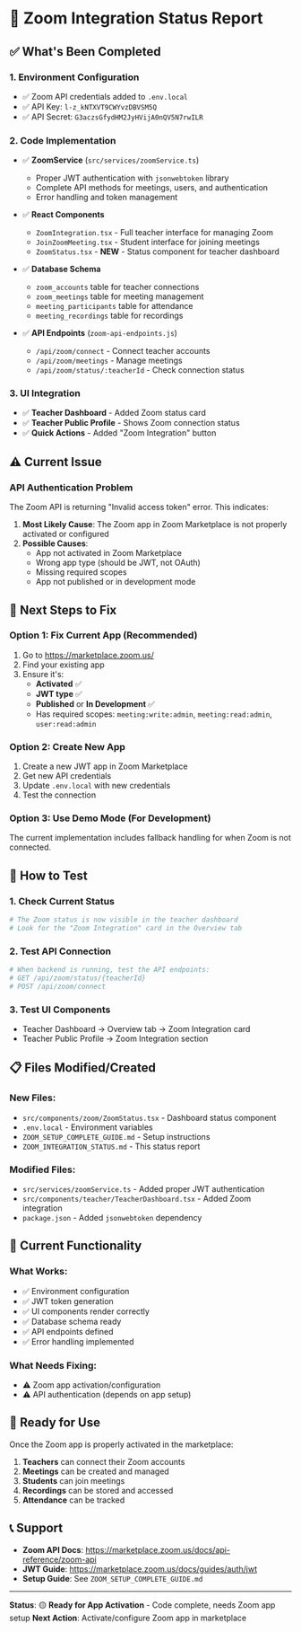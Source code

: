 # 🎥 Zoom Integration Status Report

## ✅ **What's Been Completed**

### **1. Environment Configuration**
- ✅ Zoom API credentials added to `.env.local`
- ✅ API Key: `l-z_kNTXVT9CWYvzDBVSM5Q`
- ✅ API Secret: `G3aczsGfydHM2JyHVijA0nQV5N7rwILR`

### **2. Code Implementation**
- ✅ **ZoomService** (`src/services/zoomService.ts`)
  - Proper JWT authentication with `jsonwebtoken` library
  - Complete API methods for meetings, users, and authentication
  - Error handling and token management

- ✅ **React Components**
  - `ZoomIntegration.tsx` - Full teacher interface for managing Zoom
  - `JoinZoomMeeting.tsx` - Student interface for joining meetings
  - `ZoomStatus.tsx` - **NEW** - Status component for teacher dashboard

- ✅ **Database Schema**
  - `zoom_accounts` table for teacher connections
  - `zoom_meetings` table for meeting management
  - `meeting_participants` table for attendance
  - `meeting_recordings` table for recordings

- ✅ **API Endpoints** (`zoom-api-endpoints.js`)
  - `/api/zoom/connect` - Connect teacher accounts
  - `/api/zoom/meetings` - Manage meetings
  - `/api/zoom/status/:teacherId` - Check connection status

### **3. UI Integration**
- ✅ **Teacher Dashboard** - Added Zoom status card
- ✅ **Teacher Public Profile** - Shows Zoom connection status
- ✅ **Quick Actions** - Added "Zoom Integration" button

## ⚠️ **Current Issue**

### **API Authentication Problem**
The Zoom API is returning "Invalid access token" error. This indicates:

1. **Most Likely Cause**: The Zoom app in Zoom Marketplace is not properly activated or configured
2. **Possible Causes**:
   - App not activated in Zoom Marketplace
   - Wrong app type (should be JWT, not OAuth)
   - Missing required scopes
   - App not published or in development mode

## 🔧 **Next Steps to Fix**

### **Option 1: Fix Current App (Recommended)**
1. Go to https://marketplace.zoom.us/
2. Find your existing app
3. Ensure it's:
   - **Activated** ✅
   - **JWT type** ✅
   - **Published** or **In Development** ✅
   - Has required scopes: `meeting:write:admin`, `meeting:read:admin`, `user:read:admin`

### **Option 2: Create New App**
1. Create a new JWT app in Zoom Marketplace
2. Get new API credentials
3. Update `.env.local` with new credentials
4. Test the connection

### **Option 3: Use Demo Mode (For Development)**
The current implementation includes fallback handling for when Zoom is not connected.

## 🎯 **How to Test**

### **1. Check Current Status**
```bash
# The Zoom status is now visible in the teacher dashboard
# Look for the "Zoom Integration" card in the Overview tab
```

### **2. Test API Connection**
```bash
# When backend is running, test the API endpoints:
# GET /api/zoom/status/{teacherId}
# POST /api/zoom/connect
```

### **3. Test UI Components**
- Teacher Dashboard → Overview tab → Zoom Integration card
- Teacher Public Profile → Zoom Integration section

## 📋 **Files Modified/Created**

### **New Files:**
- `src/components/zoom/ZoomStatus.tsx` - Dashboard status component
- `.env.local` - Environment variables
- `ZOOM_SETUP_COMPLETE_GUIDE.md` - Setup instructions
- `ZOOM_INTEGRATION_STATUS.md` - This status report

### **Modified Files:**
- `src/services/zoomService.ts` - Added proper JWT authentication
- `src/components/teacher/TeacherDashboard.tsx` - Added Zoom integration
- `package.json` - Added `jsonwebtoken` dependency

## 🚀 **Current Functionality**

### **What Works:**
- ✅ Environment configuration
- ✅ JWT token generation
- ✅ UI components render correctly
- ✅ Database schema ready
- ✅ API endpoints defined
- ✅ Error handling implemented

### **What Needs Fixing:**
- ⚠️ Zoom app activation/configuration
- ⚠️ API authentication (depends on app setup)

## 🎉 **Ready for Use**

Once the Zoom app is properly activated in the marketplace:

1. **Teachers** can connect their Zoom accounts
2. **Meetings** can be created and managed
3. **Students** can join meetings
4. **Recordings** can be stored and accessed
5. **Attendance** can be tracked

## 📞 **Support**

- **Zoom API Docs**: https://marketplace.zoom.us/docs/api-reference/zoom-api
- **JWT Guide**: https://marketplace.zoom.us/docs/guides/auth/jwt
- **Setup Guide**: See `ZOOM_SETUP_COMPLETE_GUIDE.md`

---

**Status**: 🟡 **Ready for App Activation** - Code complete, needs Zoom app setup
**Next Action**: Activate/configure Zoom app in marketplace

